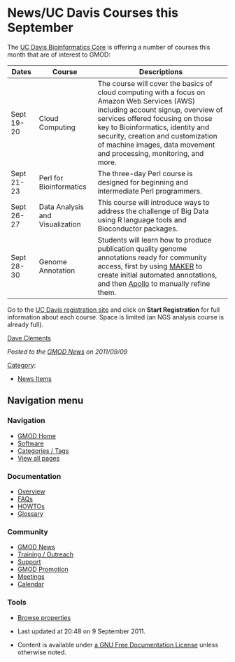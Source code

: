 



<span id="top"></span>




# <span dir="auto">News/UC Davis Courses this September</span>









The <a href="http://bioinformatics.ucdavis.edu/" class="external text"
rel="nofollow">UC Davis Bioinformatics Core</a> is offering a number of
courses this month that are of interest to GMOD:

| Dates | Course | Descriptions |
|----|----|----|
| Sept 19-20 | Cloud Computing | The course will cover the basics of cloud computing with a focus on Amazon Web Services (AWS) including account signup, overview of services offered focusing on those key to Bioinformatics, identity and security, creation and customization of machine images, data movement and processing, monitoring, and more. |
| Sept 21-23 | Perl for Bioinformatics | The three-day Perl course is designed for beginning and intermediate Perl programmers. |
| Sept 26-27 | Data Analysis and Visualization | This course will introduce ways to address the challenge of Big Data using R language tools and Bioconductor packages. |
| Sept 28-30 | Genome Annotation | Students will learn how to produce publication quality genome annotations ready for community access, first by using [MAKER](../MAKER.1 "MAKER") to create initial automated annotations, and then [Apollo](../Apollo.1 "Apollo") to manually refine them. |

Go to the <a
href="http://conferences.ucdavis.edu/confreg/reg/index.cfm?confid=544"
class="external text" rel="nofollow">UC Davis registration site</a> and
click on **Start Registration** for full information about each course.
Space is limited (an NGS analysis course is already full).

[Dave Clements](../User%3AClements "User%3AClements")

  



*Posted to the [GMOD News](../GMOD_News "GMOD News") on 2011/09/09*






[Category](../Special%3ACategories "Special%3ACategories"):

- [News Items](../Category%3ANews_Items "Category%3ANews Items")






## Navigation menu







<a href="../Main_Page"
style="background-image: url(../../images/GMOD-cogs.png);"
title="Visit the main page"></a>


### Navigation



- <span id="n-GMOD-Home">[GMOD Home](../Main_Page)</span>
- <span id="n-Software">[Software](../GMOD_Components)</span>
- <span id="n-Categories-.2F-Tags">[Categories /
  Tags](../Categories)</span>
- <span id="n-View-all-pages">[View all
  pages](../Special:AllPages)</span>




### Documentation



- <span id="n-Overview">[Overview](../Overview)</span>
- <span id="n-FAQs">[FAQs](../Category%3AFAQ)</span>
- <span id="n-HOWTOs">[HOWTOs](../Category%3AHOWTO)</span>
- <span id="n-Glossary">[Glossary](../Glossary)</span>




### Community



- <span id="n-GMOD-News">[GMOD News](../GMOD_News)</span>
- <span id="n-Training-.2F-Outreach">[Training /
  Outreach](../Training_and_Outreach)</span>
- <span id="n-Support">[Support](../Support)</span>
- <span id="n-GMOD-Promotion">[GMOD Promotion](../GMOD_Promotion)</span>
- <span id="n-Meetings">[Meetings](../Meetings)</span>
- <span id="n-Calendar">[Calendar](../Calendar)</span>




### Tools

- <span id="t-smwbrowselink"><a href="../Special%253ABrowse/News-2FUC_Davis_Courses_this_September"
  rel="smw-browse">Browse properties</a></span>



- <span id="footer-info-lastmod">Last updated at 20:48 on 9 September
  2011.</span>
<!-- - <span id="footer-info-viewcount">15,575 page views.</span> -->
- <span id="footer-info-copyright">Content is available under
  <a href="http://www.gnu.org/licenses/fdl-1.3.html" class="external"
  rel="nofollow">a GNU Free Documentation License</a> unless otherwise
  noted.</span>

<!-- -->



<!-- -->





